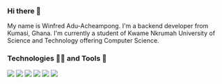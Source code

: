 ### Hi there 👋

<!--
**winfred56/winfred56** is a ✨ _special_ ✨ repository because its `README.md` (this file) appears on your GitHub profile.

Here are some ideas to get you started:

- 🔭 I’m currently working on ...
- 🌱 I’m currently learning ...
- 👯 I’m looking to collaborate on ...
- 🤔 I’m looking for help with ...
- 💬 Ask me about ...
- 📫 How to reach me: ...
- 😄 Pronouns: ...
- ⚡ Fun fact: ...
-->
My name is Winfred Adu-Acheampong. I'm a backend developer from Kumasi, Ghana. I'm currently a student of Kwame Nkrumah University of Science and Technology offering Computer Science.

### Technologies 👩‍💻 and Tools 🔧
![](https://img.shields.io/badge/OS-WINDOWS-BLUE)  ![](https://img.shields.io/badge/EDITOR-VS_Code-BLUE)  ![](https://img.shields.io/badge/CODE-PYTHON-BLUE)  ![](https://img.shields.io/badge/CODE-HTML-BLUE)
![](https://img.shields.io/badge/CODE-CSS-BLUE)  ![](https://img.shields.io/badge/TOOLS-POSTGRESQL-BLUE) 
